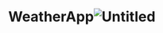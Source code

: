 # WeatherApp![Untitled](https://user-images.githubusercontent.com/37955758/202440603-3f03993a-b921-493b-bff5-15b814740466.png)

